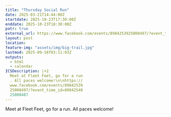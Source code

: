 ```yaml
---
title: "Thursday Social Run"
date: 2025-03-21T14:44:00Z
startdate: 2025-10-23T17:30:00Z
enddate: 2025-10-23T18:30:00Z
patr: true
external_url: https://www.facebook.com/events/8984253925008497/?event_time_id=8984254025008487
layout: post
location: 
feature-img: "assets/img/big-trail.jpg"
lastmod: 2025-09-16T03:11:03Z
outputs:
  - html
  - calendar
ICSDescription: |+2
  Meet at Fleet Feet, go for a run  . All paces welcome!\n\nhttps://  www.facebook.com/events/89842539  25008497/?event_time_id=89842540  25008487
---
```


Meet at Fleet Feet, go for a run. All paces welcome!<br>
  <br>
  
